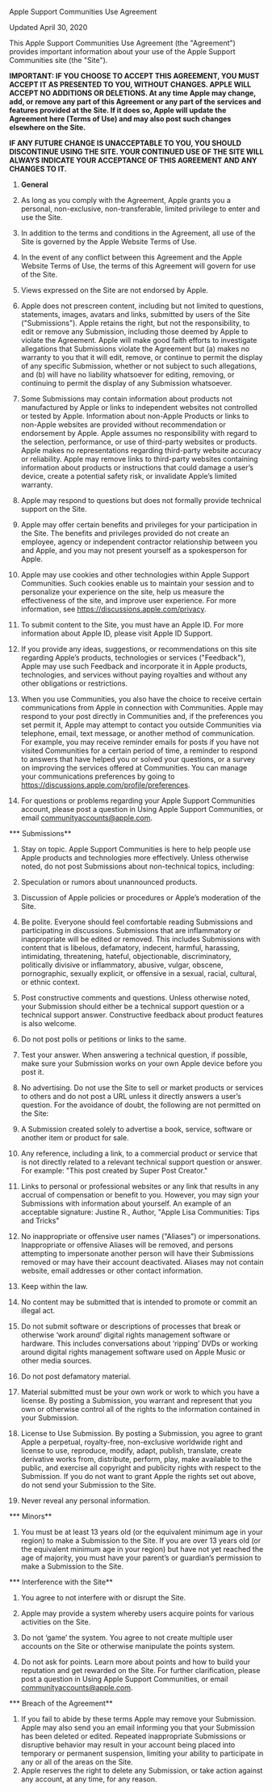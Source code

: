 Apple Support Communities Use Agreement

Updated April 30, 2020

This Apple Support Communities Use Agreement (the "Agreement") provides important information about your use of the Apple Support Communities site (the "Site").

**IMPORTANT: IF YOU CHOOSE TO ACCEPT THIS AGREEMENT, YOU MUST ACCEPT IT AS PRESENTED TO YOU, WITHOUT CHANGES. APPLE WILL ACCEPT NO ADDITIONS OR DELETIONS. At any time Apple may change, add, or remove any part of this Agreement or any part of the services and features provided at the Site. If it does so, Apple will update the Agreement here (Terms of Use) and may also post such changes elsewhere on the Site.**

**IF ANY FUTURE CHANGE IS UNACCEPTABLE TO YOU, YOU SHOULD DISCONTINUE USING THE SITE. YOUR CONTINUED USE OF THE SITE WILL ALWAYS INDICATE YOUR ACCEPTANCE OF THIS AGREEMENT AND ANY CHANGES TO IT.**

1.  **General**

1.  As long as you comply with the Agreement, Apple grants you a personal, non-exclusive, non-transferable, limited privilege to enter and use the Site.
2.  In addition to the terms and conditions in the Agreement, all use of the Site is governed by the Apple Website Terms of Use.
3.  In the event of any conflict between this Agreement and the Apple Website Terms of Use, the terms of this Agreement will govern for use of the Site.
4.  Views expressed on the Site are not endorsed by Apple.
5.  Apple does not prescreen content, including but not limited to questions, statements, images, avatars and links, submitted by users of the Site ("Submissions"). Apple retains the right, but not the responsibility, to edit or remove any Submission, including those deemed by Apple to violate the Agreement. Apple will make good faith efforts to investigate allegations that Submissions violate the Agreement but (a) makes no warranty to you that it will edit, remove, or continue to permit the display of any specific Submission, whether or not subject to such allegations, and (b) will have no liability whatsoever for editing, removing, or continuing to permit the display of any Submission whatsoever.
6.  Some Submissions may contain information about products not manufactured by Apple or links to independent websites not controlled or tested by Apple. Information about non-Apple Products or links to non-Apple websites are provided without recommendation or endorsement by Apple. Apple assumes no responsibility with regard to the selection, performance, or use of third-party websites or products. Apple makes no representations regarding third-party website accuracy or reliability. Apple may remove links to third-party websites containing information about products or instructions that could damage a user’s device, create a potential safety risk, or invalidate Apple’s limited warranty.
7.  Apple may respond to questions but does not formally provide technical support on the Site.
8.  Apple may offer certain benefits and privileges for your participation in the Site. The benefits and privileges provided do not create an employee, agency or independent contractor relationship between you and Apple, and you may not present yourself as a spokesperson for Apple.
9.  Apple may use cookies and other technologies within Apple Support Communities. Such cookies enable us to maintain your session and to personalize your experience on the site, help us measure the effectiveness of the site, and improve user experience. For more information, see https://discussions.apple.com/privacy.
10.  To submit content to the Site, you must have an Apple ID. For more information about Apple ID, please visit Apple ID Support.
11.  If you provide any ideas, suggestions, or recommendations on this site regarding Apple’s products, technologies or services ("Feedback"), Apple may use such Feedback and incorporate it in Apple products, technologies, and services without paying royalties and without any other obligations or restrictions.
12.  When you use Communities, you also have the choice to receive certain communications from Apple in connection with Communities. Apple may respond to your post directly in Communities and, if the preferences you set permit it, Apple may attempt to contact you outside Communities via telephone, email, text message, or another method of communication. For example, you may receive reminder emails for posts if you have not visited Communities for a certain period of time, a reminder to respond to answers that have helped you or solved your questions, or a survey on improving the services offered at Communities. You can manage your communications preferences by going to https://discussions.apple.com/profile/preferences.
13.  For questions or problems regarding your Apple Support Communities account, please post a question in Using Apple Support Communities, or email communityaccounts@apple.com.

***   Submissions**

1.  Stay on topic. Apple Support Communities is here to help people use Apple products and technologies more effectively. Unless otherwise noted, do not post Submissions about non-technical topics, including:

1.  Speculation or rumors about unannounced products.
2.  Discussion of Apple policies or procedures or Apple’s moderation of the Site.

3.  Be polite. Everyone should feel comfortable reading Submissions and participating in discussions. Submissions that are inflammatory or inappropriate will be edited or removed. This includes Submissions with content that is libelous, defamatory, indecent, harmful, harassing, intimidating, threatening, hateful, objectionable, discriminatory, politically divisive or inflammatory, abusive, vulgar, obscene, pornographic, sexually explicit, or offensive in a sexual, racial, cultural, or ethnic context.
4.  Post constructive comments and questions. Unless otherwise noted, your Submission should either be a technical support question or a technical support answer. Constructive feedback about product features is also welcome.
5.  Do not post polls or petitions or links to the same.
6.  Test your answer. When answering a technical question, if possible, make sure your Submission works on your own Apple device before you post it.
7.  No advertising. Do not use the Site to sell or market products or services to others and do not post a URL unless it directly answers a user’s question. For the avoidance of doubt, the following are not permitted on the Site:

1.  A Submission created solely to advertise a book, service, software or another item or product for sale.
2.  Any reference, including a link, to a commercial product or service that is not directly related to a relevant technical support question or answer. For example: "This post created by Super Post Creator."
3.  Links to personal or professional websites or any link that results in any accrual of compensation or benefit to you. However, you may sign your Submissions with information about yourself. An example of an acceptable signature: Justine R., Author, "Apple Lisa Communities: Tips and Tricks"

9.  No inappropriate or offensive user names ("Aliases") or impersonations. Inappropriate or offensive Aliases will be removed, and persons attempting to impersonate another person will have their Submissions removed or may have their account deactivated. Aliases may not contain website, email addresses or other contact information.
10.  Keep within the law.

1.  No content may be submitted that is intended to promote or commit an illegal act.
2.  Do not submit software or descriptions of processes that break or otherwise ‘work around’ digital rights management software or hardware. This includes conversations about ‘ripping’ DVDs or working around digital rights management software used on Apple Music or other media sources.
3.  Do not post defamatory material.

12.  Material submitted must be your own work or work to which you have a license. By posting a Submission, you warrant and represent that you own or otherwise control all of the rights to the information contained in your Submission.
13.  License to Use Submission. By posting a Submission, you agree to grant Apple a perpetual, royalty-free, non-exclusive worldwide right and license to use, reproduce, modify, adapt, publish, translate, create derivative works from, distribute, perform, play, make available to the public, and exercise all copyright and publicity rights with respect to the Submission. If you do not want to grant Apple the rights set out above, do not send your Submission to the Site.
14.  Never reveal any personal information.

***   Minors**

1.  You must be at least 13 years old (or the equivalent minimum age in your region) to make a Submission to the Site. If you are over 13 years old (or the equivalent minimum age in your region) but have not yet reached the age of majority, you must have your parent’s or guardian’s permission to make a Submission to the Site.

***   Interference with the Site**

1.  You agree to not interfere with or disrupt the Site.
2.  Apple may provide a system whereby users acquire points for various activities on the Site.

1.  Do not ‘game’ the system. You agree to not create multiple user accounts on the Site or otherwise manipulate the points system.
2.  Do not ask for points. Learn more about points and how to build your reputation and get rewarded on the Site. For further clarification, please post a question in Using Apple Support Communities, or email communityaccounts@apple.com.

***   Breach of the Agreement**

1.  If you fail to abide by these terms Apple may remove your Submission. Apple may also send you an email informing you that your Submission has been deleted or edited. Repeated inappropriate Submissions or disruptive behavior may result in your account being placed into temporary or permanent suspension, limiting your ability to participate in any or all of the areas on the Site.
2.  Apple reserves the right to delete any Submission, or take action against any account, at any time, for any reason.